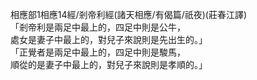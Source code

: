 相應部1相應14經/剎帝利經(諸天相應/有偈篇/祇夜)(莊春江譯)  
「剎帝利是兩足中最上的，四足中則是公牛，  
處女是妻子中最上的，對兒子來說則是先出生的。」  
「正覺者是兩足中最上的，四足中則是駿馬，  
順從的是妻子中最上的，對兒子來說則是孝順的。」  
  
  
